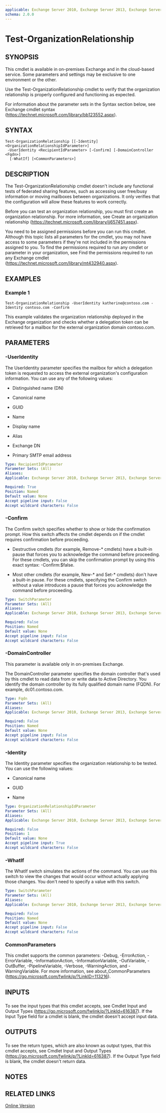 ```yaml
---
applicable: Exchange Server 2010, Exchange Server 2013, Exchange Server 2016, Exchange Online
schema: 2.0.0
---
```


# Test-OrganizationRelationship

## SYNOPSIS
This cmdlet is available in on-premises Exchange and in the cloud-based service. Some parameters and settings may be exclusive to one environment or the other.

Use the Test-OrganizationRelationship cmdlet to verify that the organization relationship is properly configured and functioning as expected.

For information about the parameter sets in the Syntax section below, see Exchange cmdlet syntax (https://technet.microsoft.com/library/bb123552.aspx).

## SYNTAX

```
Test-OrganizationRelationship [[-Identity] <OrganizationRelationshipIdParameter>]
 -UserIdentity <RecipientIdParameter> [-Confirm] [-DomainController <Fqdn>]
  [-WhatIf] [<CommonParameters>]
```

## DESCRIPTION
The Test-OrganizationRelationship cmdlet doesn't include any functional tests of federated sharing features, such as accessing user free/busy information or moving mailboxes between organizations. It only verifies that the configuration will allow these features to work correctly.

Before you can test an organization relationship, you must first create an organization relationship. For more information, see Create an organization relationship (https://technet.microsoft.com/library/jj657451.aspx).

You need to be assigned permissions before you can run this cmdlet. Although this topic lists all parameters for the cmdlet, you may not have access to some parameters if they're not included in the permissions assigned to you. To find the permissions required to run any cmdlet or parameter in your organization, see Find the permissions required to run any Exchange cmdlet (https://technet.microsoft.com/library/mt432940.aspx).

## EXAMPLES

### Example 1
```
Test-OrganizationRelationship -UserIdentity katherine@contoso.com -Identity contoso.com -Confirm
```

This example validates the organization relationship deployed in the Exchange organization and checks whether a delegation token can be retrieved for a mailbox for the external organization domain contoso.com.

## PARAMETERS

### -UserIdentity
The UserIdentity parameter specifies the mailbox for which a delegation token is requested to access the external organization's configuration information. You can use any of the following values:

- Distinguished name (DN)

- Canonical name

- GUID

- Name

- Display name

- Alias

- Exchange DN

- Primary SMTP email address

```yaml
Type: RecipientIdParameter
Parameter Sets: (All)
Aliases:
Applicable: Exchange Server 2010, Exchange Server 2013, Exchange Server 2016, Exchange Online

Required: True
Position: Named
Default value: None
Accept pipeline input: False
Accept wildcard characters: False
```

### -Confirm
The Confirm switch specifies whether to show or hide the confirmation prompt. How this switch affects the cmdlet depends on if the cmdlet requires confirmation before proceeding.

- Destructive cmdlets (for example, Remove-\* cmdlets) have a built-in pause that forces you to acknowledge the command before proceeding. For these cmdlets, you can skip the confirmation prompt by using this exact syntax: -Confirm:$false.

- Most other cmdlets (for example, New-\* and Set-\* cmdlets) don't have a built-in pause. For these cmdlets, specifying the Confirm switch without a value introduces a pause that forces you acknowledge the command before proceeding.

```yaml
Type: SwitchParameter
Parameter Sets: (All)
Aliases:
Applicable: Exchange Server 2010, Exchange Server 2013, Exchange Server 2016, Exchange Online

Required: False
Position: Named
Default value: None
Accept pipeline input: False
Accept wildcard characters: False
```

### -DomainController
This parameter is available only in on-premises Exchange.

The DomainController parameter specifies the domain controller that's used by this cmdlet to read data from or write data to Active Directory. You identify the domain controller by its fully qualified domain name (FQDN). For example, dc01.contoso.com.

```yaml
Type: Fqdn
Parameter Sets: (All)
Aliases:
Applicable: Exchange Server 2010, Exchange Server 2013, Exchange Server 2016

Required: False
Position: Named
Default value: None
Accept pipeline input: False
Accept wildcard characters: False
```

### -Identity
The Identity parameter specifies the organization relationship to be tested. You can use the following values:

- Canonical name

- GUID

- Name

```yaml
Type: OrganizationRelationshipIdParameter
Parameter Sets: (All)
Aliases:
Applicable: Exchange Server 2010, Exchange Server 2013, Exchange Server 2016, Exchange Online

Required: False
Position: 1
Default value: None
Accept pipeline input: True
Accept wildcard characters: False
```

### -WhatIf
The WhatIf switch simulates the actions of the command. You can use this switch to view the changes that would occur without actually applying those changes. You don't need to specify a value with this switch.

```yaml
Type: SwitchParameter
Parameter Sets: (All)
Aliases:
Applicable: Exchange Server 2010, Exchange Server 2013, Exchange Server 2016, Exchange Online

Required: False
Position: Named
Default value: None
Accept pipeline input: False
Accept wildcard characters: False
```

### CommonParameters
This cmdlet supports the common parameters: -Debug, -ErrorAction, -ErrorVariable, -InformationAction, -InformationVariable, -OutVariable, -OutBuffer, -PipelineVariable, -Verbose, -WarningAction, and -WarningVariable. For more information, see about_CommonParameters (https://go.microsoft.com/fwlink/p/?LinkID=113216).

## INPUTS

###  
To see the input types that this cmdlet accepts, see Cmdlet Input and Output Types (https://go.microsoft.com/fwlink/p/?LinkId=616387). If the Input Type field for a cmdlet is blank, the cmdlet doesn't accept input data.

## OUTPUTS

###  
To see the return types, which are also known as output types, that this cmdlet accepts, see Cmdlet Input and Output Types (https://go.microsoft.com/fwlink/p/?LinkId=616387). If the Output Type field is blank, the cmdlet doesn't return data.

## NOTES

## RELATED LINKS

[Online Version](https://technet.microsoft.com/library/80be049b-61f2-4751-906a-7de5fb63e4f3.aspx)

